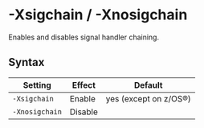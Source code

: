 <!--
* Copyright (c) 2017, 2019 IBM Corp. and others
*
* This program and the accompanying materials are made
* available under the terms of the Eclipse Public License 2.0
* which accompanies this distribution and is available at
* https://www.eclipse.org/legal/epl-2.0/ or the Apache
* License, Version 2.0 which accompanies this distribution and
* is available at https://www.apache.org/licenses/LICENSE-2.0.
*
* This Source Code may also be made available under the
* following Secondary Licenses when the conditions for such
* availability set forth in the Eclipse Public License, v. 2.0
* are satisfied: GNU General Public License, version 2 with
* the GNU Classpath Exception [1] and GNU General Public
* License, version 2 with the OpenJDK Assembly Exception [2].
*
* [1] https://www.gnu.org/software/classpath/license.html
* [2] http://openjdk.java.net/legal/assembly-exception.html
*
* SPDX-License-Identifier: EPL-2.0 OR Apache-2.0 OR GPL-2.0 WITH
* Classpath-exception-2.0 OR LicenseRef-GPL-2.0 WITH Assembly-exception
-->

# -Xsigchain / -Xnosigchain

Enables and disables signal handler chaining.

## Syntax

| Setting       | Effect  | Default                                                                                                             |
|---------------|---------|:-------------------------------------------------------------------------------------------------------------------:|
|`-Xsigchain`   | Enable  | <i class="fa fa-check" aria-hidden="true"></i><span class="sr-only">yes</span> (except on z/OS&reg;) |
|`-Xnosigchain` | Disable |                                                                                                                     |


<!-- ==== END OF TOPIC ==== xsigchain.md ==== -->

